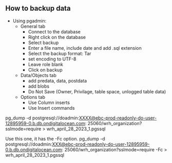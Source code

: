 ## How to backup data

- Using pgadmin:
    - General tab
        - Connect to the database
        - Right click on the database
        - Select backup
        - Enter a file name, include date and add .sql extension
        - Select the backup format: Tar
        - set encoding to UTF-8
        - Leave role blank
        - Click on backup
    - Data/Objects tab
        - add predata, data, postdata
        - add blobs
        - Do Not Save (Owner, Privilage, table space, unlogged table data)
    - Options tab
        - Use Column inserts
        - Use Insert commands

pg_dump -d postgresql://doadmin:XXXX@ebc-prod-readonly-do-user-12895959-0.b.db.ondigitalocean.com:
25060/wrh_organization?sslmode=require > wrh_april_28_2023_1.pgssql

Use this one, it has the -Fc option.
pg_dump -d postgresql://doadmin:XXX@ebc-prod-readonly-do-user-12895959-0.b.db.ondigitalocean.com:
25060/wrh_organization?sslmode=require -Fc > wrh_april_28_2023_1.pgssql





